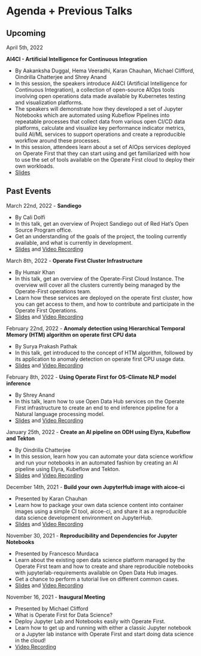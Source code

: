 # Agenda + Previous Talks 

## Upcoming 

April 5th, 2022

**AI4CI - Artificial Intelligence for Continuous Integration**

* By Aakanksha Duggal, Hema Veeradhi, Karan Chauhan, Michael Clifford, Oindrilla Chatterjee and Shrey Anand
* In this session, the speakers introduce AI4CI (Artificial Intelligence for Continuous Integration), a collection of open-source AIOps tools involving open operations data made available by Kubernetes testing and visualization platforms. 
* The speakers will demonstrate how they developed a set of Jupyter Notebooks which are automated using Kubeflow Pipelines into repeatable processes that collect data from various open CI/CD data platforms, calculate and visualize key performance indicator metrics, build AI/ML services to support operations and create a reproducible workflow around these processes.
* In this session, attendees learn about a set of AIOps services deployed on Operate First that they can start using and get familiarized with how to use the set of tools available on the Operate First cloud to deploy their own workloads.
* [Slides](https://github.com/aicoe-aiops/operate-first-data-science-community/blob/main/docs/content/opfmeetup9.pdf)

## Past Events

March 22nd, 2022 - **Sandiego**

* By Cali Dolfi
* In this talk, get an overview of Project Sandiego out of Red Hat’s Open Source Program office. 
* Get an understanding of the goals of the project, the tooling currently available, and what is currently in development.
* [Slides](https://github.com/aicoe-aiops/operate-first-data-science-community/blob/main/docs/content/opfmeetup8.pdf) and [Video Recording](https://youtu.be/wuNfy4u64-g)

March 8th, 2022 - **Operate First Cluster Infrastructure**

* By Humair Khan
* In this talk, get an overview of the Operate-First Cloud Instance. The overview will cover all the clusters currently being managed by the Operate-First operations team.
* Learn how these services are deployed on the operate first cluster, how you can get access to them, and how to contribute and participate in the Operate First Operations.
* [Slides](https://github.com/aicoe-aiops/operate-first-data-science-community/blob/main/docs/content/opfmeetup7.pdf) and [Video Recording](https://youtu.be/dBp0iYU70iE)


February 22nd, 2022 - **Anomaly detection using Hierarchical Temporal Memory (HTM) algorithm on operate first CPU data**

* By Surya Prakash Pathak
* In this talk, get introduced to the concept of HTM algorithm, followed by its application to anomaly detection on operate first CPU usage data.
* [Slides](https://github.com/aicoe-aiops/operate-first-data-science-community/blob/main/docs/content/opfmeetup6.pdf) and [Video Recording](https://youtu.be/t7LeAYBNRKA)

February 8th, 2022 - **Using Operate First for OS-Climate NLP model inference**

* By Shrey Anand
* In this talk, learn how to use Open Data Hub services on the Operate First infrastructure to create an end to end inference pipeline for a Natural language processing model.
* [Slides](https://github.com/aicoe-aiops/operate-first-data-science-community/blob/main/docs/content/opfmeetup5.pdf) and [Video Recording](https://youtu.be/p61yvqb_bKY)

January 25th, 2022 - **Create an AI pipeline on ODH using Elyra, Kubeflow and Tekton**

* By Oindrilla Chatterjee
* In this session, learn how you can automate your data science workflow and run your notebooks in an automated fashion by creating an AI pipeline using Elyra, Kubeflow and Tekton.
* [Slides](https://github.com/aicoe-aiops/operate-first-data-science-community/blob/main/docs/content/opfmeetup4.pdf) and [Video Recording](https://youtu.be/M8s74HGeT7I)


December 14th, 2021 - **Build your own JupyterHub image with aicoe-ci**

* Presented by Karan Chauhan
* Learn how to package your own data science content into container images using a simple CI tool, aicoe-ci, and share it as a reproducible data science development environment on JupyterHub.
* [Slides](https://github.com/aicoe-aiops/operate-first-data-science-community/blob/main/docs/content/opfmeetup3.pdf) and [Video Recording](https://youtu.be/vtyumrV-LgA)

November 30, 2021 - **Reproducibility and Dependencies for Jupyter Notebooks**

* Presented by Francesco Murdaca
* Learn about the existing open data science platform managed by the Operate First team and how to create and share reproducible notebooks with jupyterlab-requirements available on Open Data Hub images. 
* Get a chance to perform a tutorial live on different common cases.
* [Slides](https://github.com/aicoe-aiops/operate-first-data-science-community/blob/main/docs/content/opfmeetup2.pdf) and [Video Recording](https://youtu.be/JqtZCsQPCKM) 

November 16, 2021 - **Inaugural Meeting** 

* Presented by Michael Clifford
* What is Operate First for Data Science?
* Deploy Jupyter Lab and Notebooks easily with Operate First.
* Learn how to get up and running with either a classic Jupyter notebook or a Jupyter lab instance with Operate First and start doing data science in the cloud!
* [Video Recording](https://youtu.be/v4mur-_ywBM)
